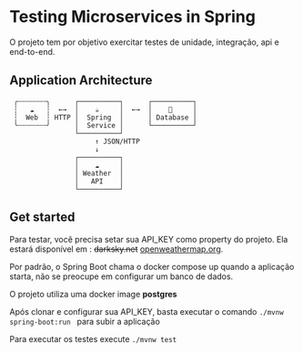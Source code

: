 # Testing Microservices in Spring

O projeto tem por objetivo exercitar testes de unidade, integração, api e end-to-end.

## Application Architecture

```
 ╭┄┄┄┄┄┄┄╮      ┌──────────┐      ┌──────────┐
 ┆   ☁   ┆  ←→  │    ☕     │  ←→  │    💾     │
 ┆  Web  ┆ HTTP │  Spring  │      │ Database │
 ╰┄┄┄┄┄┄┄╯      │  Service │      └──────────┘
                └──────────┘
                     ↑ JSON/HTTP
                     ↓
                ┌──────────┐
                │    ☁     │
                │ Weather  │
                │   API    │
                └──────────┘
```

## Get started
Para testar, você precisa setar sua API_KEY como property do projeto. Ela estará disponível em : ~~darksky.net~~ [openweathermap.org](https://openweathermap.org/).

Por padrão, o Spring Boot chama o docker compose up quando a aplicação starta, não se preocupe em configurar um banco de dados.

O projeto utiliza uma docker image **postgres**

Após clonar e configurar sua API_KEY, basta executar o comando ```./mvnw spring-boot:run ``` para subir a aplicação

Para executar os testes execute ```./mvnw test```

